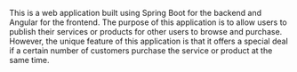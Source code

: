 
This is a web application built using Spring Boot for the backend and Angular for the frontend. The purpose of this application is to allow users to publish their services or products for other users to browse and purchase. However, the unique feature of this application is that it offers a special deal if a certain number of customers purchase the service or product at the same time.
